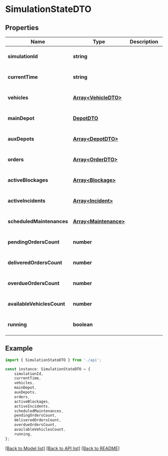 # SimulationStateDTO


## Properties

Name | Type | Description | Notes
------------ | ------------- | ------------- | -------------
**simulationId** | **string** |  | [optional] [default to undefined]
**currentTime** | **string** |  | [optional] [default to undefined]
**vehicles** | [**Array&lt;VehicleDTO&gt;**](VehicleDTO.md) |  | [optional] [default to undefined]
**mainDepot** | [**DepotDTO**](DepotDTO.md) |  | [optional] [default to undefined]
**auxDepots** | [**Array&lt;DepotDTO&gt;**](DepotDTO.md) |  | [optional] [default to undefined]
**orders** | [**Array&lt;OrderDTO&gt;**](OrderDTO.md) |  | [optional] [default to undefined]
**activeBlockages** | [**Array&lt;Blockage&gt;**](Blockage.md) |  | [optional] [default to undefined]
**activeIncidents** | [**Array&lt;Incident&gt;**](Incident.md) |  | [optional] [default to undefined]
**scheduledMaintenances** | [**Array&lt;Maintenance&gt;**](Maintenance.md) |  | [optional] [default to undefined]
**pendingOrdersCount** | **number** |  | [optional] [default to undefined]
**deliveredOrdersCount** | **number** |  | [optional] [default to undefined]
**overdueOrdersCount** | **number** |  | [optional] [default to undefined]
**availableVehiclesCount** | **number** |  | [optional] [default to undefined]
**running** | **boolean** |  | [optional] [default to undefined]

## Example

```typescript
import { SimulationStateDTO } from './api';

const instance: SimulationStateDTO = {
    simulationId,
    currentTime,
    vehicles,
    mainDepot,
    auxDepots,
    orders,
    activeBlockages,
    activeIncidents,
    scheduledMaintenances,
    pendingOrdersCount,
    deliveredOrdersCount,
    overdueOrdersCount,
    availableVehiclesCount,
    running,
};
```

[[Back to Model list]](../README.md#documentation-for-models) [[Back to API list]](../README.md#documentation-for-api-endpoints) [[Back to README]](../README.md)
